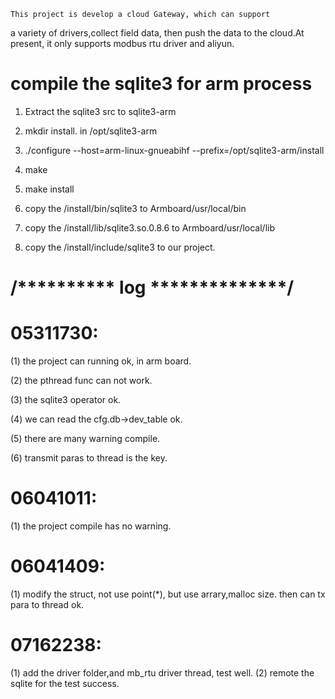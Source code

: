 	This project is develop a cloud Gateway, which can support 
a variety of drivers,collect field data, then push the data to the 
cloud.At present, it only supports modbus rtu driver and aliyun.

# compile the sqlite3 for arm process

1. Extract the sqlite3 src to sqlite3-arm

2. mkdir install.   in /opt/sqlite3-arm

3. ./configure --host=arm-linux-gnueabihf --prefix=/opt/sqlite3-arm/install

4. make

5. make install

6. copy the /install/bin/sqlite3 to Armboard/usr/local/bin

7. copy the /install/lib/sqlite3.so.0.8.6 to Armboard/usr/local/lib

8. copy the /install/include/sqlite3 to our project.

# /********** log **************/

# 05311730:

(1) the project can running ok, in arm board.

(2) the pthread func can not work.

(3) the sqlite3 operator ok.
	
(4) we can read the cfg.db->dev_table ok.

(5) there are many warning compile.

(6) transmit paras to thread is the key.

# 06041011:
(1) the project compile has no warning.

# 06041409:
(1) modify the struct, not use point(*), but use arrary,malloc size.
    then can tx para to thread ok.

# 07162238:
(1) add the driver folder,and mb_rtu driver thread, test well.
(2) remote the sqlite for the test success.

